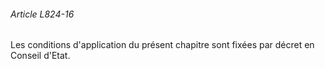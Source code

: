 ###### Article L824-16

Les conditions d'application du présent chapitre sont fixées par décret en Conseil d'Etat.

